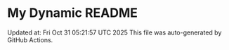# My Dynamic README
Updated at: Fri Oct 31 05:21:57 UTC 2025
This file was auto-generated by GitHub Actions.
